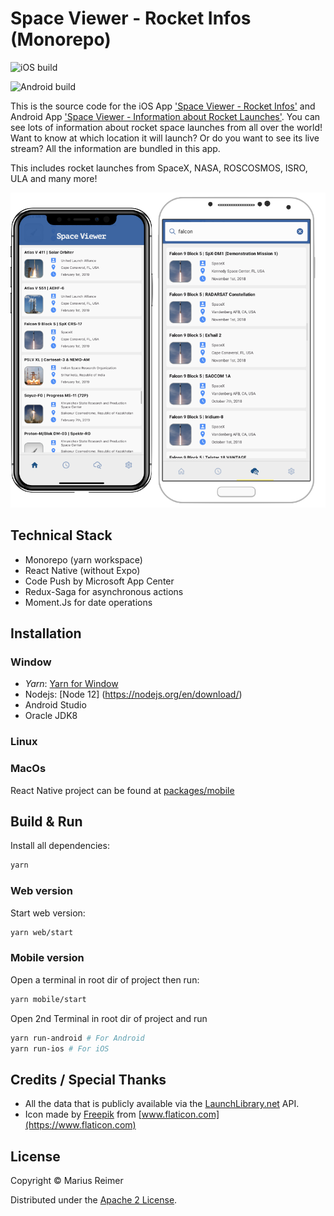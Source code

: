 # Space Viewer - Rocket Infos (Monorepo)

![iOS build](https://github.com/nvtienanh/react-native-cicd-template/workflows/iOS/badge.svg)

![Android build](https://github.com/nvtienanh/react-native-cicd-template/workflows/Android/badge.svg)

This is the source code for the iOS App ['Space Viewer - Rocket Infos'](https://itunes.apple.com/us/app/space-viewer-rocket-infos/id1434055829?ls=1&mt=8) and Android App ['Space Viewer - Information about Rocket Launches'](https://play.google.com/store/apps/details?id=com.mariusreimer.spaceviewer). You can see lots of information about rocket space launches from all over the world! Want to know at which location it will launch? Or do you want to see its live stream? All the information are bundled in this app.

This includes rocket launches from SpaceX, NASA, ROSCOSMOS, ISRO, ULA and many more!

![space-viewer](packages/mobile/mockup.png)

## Technical Stack

* Monorepo (yarn workspace)
* React Native (without Expo)
* Code Push by Microsoft App Center
* Redux-Saga for asynchronous actions
* Moment.Js for date operations

## Installation
### Window
- *Yarn*: [Yarn for Window](https://classic.yarnpkg.com/en/docs/install/#windows-stable)
- Nodejs: [Node 12] (https://nodejs.org/en/download/)
- Android Studio
- Oracle JDK8
### Linux

### MacOs

React Native project can be found at [packages/mobile](packages/mobile)

## Build & Run
Install all dependencies:
```bash
yarn
```
### Web version
Start web version:
```bash
yarn web/start
```
### Mobile version
Open a terminal in root dir of project then run:
```bash
yarn mobile/start
```
Open 2nd Terminal in root dir of project and run
```bash
yarn run-android # For Android
yarn run-ios # For iOS
```

## Credits / Special Thanks

* All the data that is publicly available via the [LaunchLibrary.net](https://launchlibrary.net) API.
* Icon made by [Freepik](https://www.freepik.com) from [www.flaticon.com](https://www.flaticon.com)

## License
Copyright © Marius Reimer

Distributed under the [Apache 2 License](http://www.apache.org/licenses/LICENSE-2.0.html).
